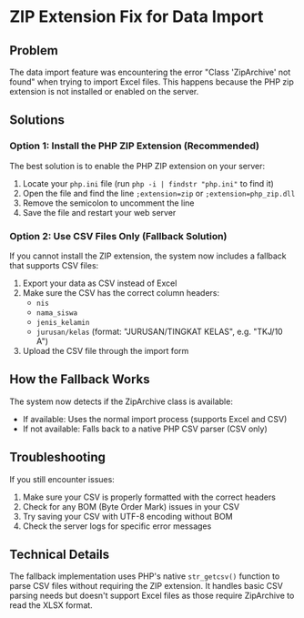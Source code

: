 # ZIP Extension Fix for Data Import

## Problem
The data import feature was encountering the error "Class 'ZipArchive' not found" when trying to import Excel files. This happens because the PHP zip extension is not installed or enabled on the server.

## Solutions

### Option 1: Install the PHP ZIP Extension (Recommended)
The best solution is to enable the PHP ZIP extension on your server:

1. Locate your `php.ini` file (run `php -i | findstr "php.ini"` to find it)
2. Open the file and find the line `;extension=zip` or `;extension=php_zip.dll`
3. Remove the semicolon to uncomment the line
4. Save the file and restart your web server

### Option 2: Use CSV Files Only (Fallback Solution)
If you cannot install the ZIP extension, the system now includes a fallback that supports CSV files:

1. Export your data as CSV instead of Excel
2. Make sure the CSV has the correct column headers:
   - `nis`
   - `nama_siswa`
   - `jenis_kelamin`
   - `jurusan/kelas` (format: "JURUSAN/TINGKAT KELAS", e.g. "TKJ/10 A")
3. Upload the CSV file through the import form

## How the Fallback Works
The system now detects if the ZipArchive class is available:
- If available: Uses the normal import process (supports Excel and CSV)
- If not available: Falls back to a native PHP CSV parser (CSV only)

## Troubleshooting
If you still encounter issues:
1. Make sure your CSV is properly formatted with the correct headers
2. Check for any BOM (Byte Order Mark) issues in your CSV
3. Try saving your CSV with UTF-8 encoding without BOM
4. Check the server logs for specific error messages

## Technical Details
The fallback implementation uses PHP's native `str_getcsv()` function to parse CSV files without requiring the ZIP extension. It handles basic CSV parsing needs but doesn't support Excel files as those require ZipArchive to read the XLSX format.
